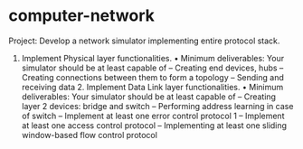 # computer-network
Project: Develop a network simulator implementing entire protocol stack.

1. Implement Physical layer functionalities.
• Minimum deliverables: Your simulator should be at least capable of – Creating end devices, hubs – Creating connections between them to form a topology – Sending and receiving data 2.
Implement Data Link layer functionalities.
• Minimum deliverables: Your simulator should be at least capable of – Creating layer 2 devices: bridge and switch – Performing address learning in case of switch – Implement at least one error control protocol 1 – Implement at least one access control protocol – Implementing at least one sliding window-based flow control protocol
